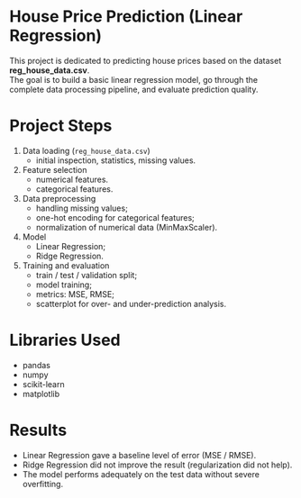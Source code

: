 # House Price Prediction (Linear Regression)
This project is dedicated to predicting house prices based on the dataset **reg_house_data.csv**.  
The goal is to build a basic linear regression model, go through the complete data processing pipeline, and evaluate prediction quality.

# Project Steps
1. Data loading (`reg_house_data.csv`)  
   - initial inspection, statistics, missing values.  
2. Feature selection  
   - numerical features.  
   - categorical features.  
3. Data preprocessing  
   - handling missing values;  
   - one-hot encoding for categorical features;  
   - normalization of numerical data (MinMaxScaler).  
4. Model  
   - Linear Regression;  
   - Ridge Regression.  
5. Training and evaluation  
   - train / test / validation split;  
   - model training;  
   - metrics: MSE, RMSE;  
   - scatterplot for over- and under-prediction analysis.  

# Libraries Used
- pandas  
- numpy  
- scikit-learn  
- matplotlib  

# Results
- Linear Regression gave a baseline level of error (MSE / RMSE).  
- Ridge Regression did not improve the result (regularization did not help).  
- The model performs adequately on the test data without severe overfitting.  
